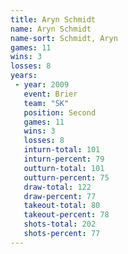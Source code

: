 ```yaml
---
title: Aryn Schmidt
name: Aryn Schmidt
name-sort: Schmidt, Aryn
games: 11
wins: 3
losses: 8
years:
 - year: 2009
   event: Brier
   team: "SK"
   position: Second
   games: 11
   wins: 3
   losses: 8
   inturn-total: 101
   inturn-percent: 79
   outturn-total: 101
   outturn-percent: 75
   draw-total: 122
   draw-percent: 77
   takeout-total: 80
   takeout-percent: 78
   shots-total: 202
   shots-percent: 77
---
```

